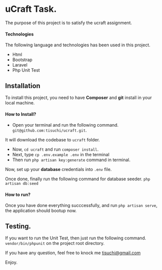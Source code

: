 # uCraft Task. 
The purpose of this project is to satisfy the ucraft assignment. 

#### Technologies
The following language and technologies has been used in this project. 
- Html 
- Bootstrap
- Laravel
- Php Unit Test

## Installation
To install this project, you need to have **Composer** and **git** install in your local machine.

#### How to Install?
- Open your terminal and run the following command. 
`git@github.com:tisuchi/ucraft.git`.

It will download the codebase to `ucraft` folder. 
- Now, `cd ucraft` and run `composer install`.
- Next, type `cp .env.example .env` in the terminal
- Then run `php artisan key:generate` command in terminal.

Now, set up your **database** credentials into `.env` file. 

Once done, finally run the following command for database seeder.
`php artisan db:seed` 

#### How to run?
Once you have done everything succcessfully, and run `php artisan serve`, the application should bootup now. 

## Testing. 
If you want to run the Unit Test, then just run the following command. 
`vendor/bin/phpunit` on the project root directory.

If you have any question, feel free to knock me tisuchi@gmail.com 

Enjoy.  
